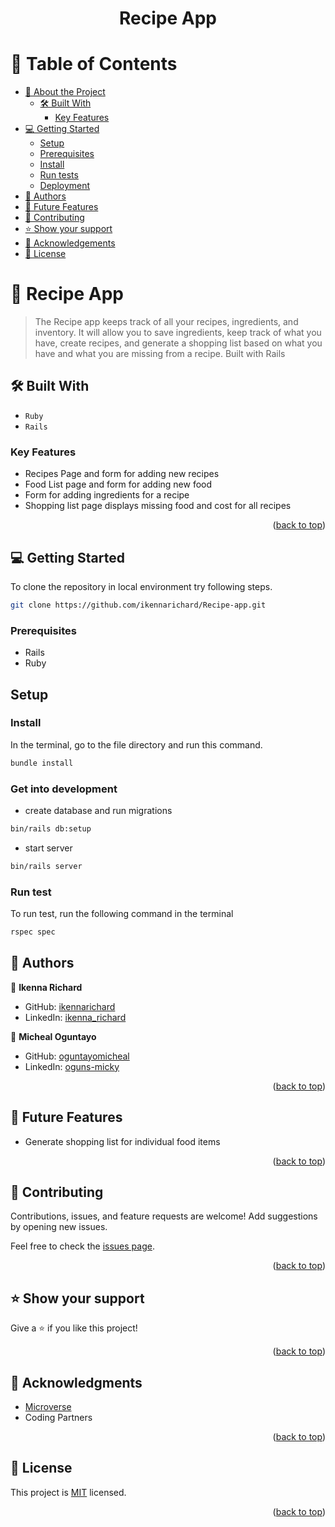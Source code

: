 
<a name="readme-top"></a>

<div align="center">

  <h1><b>Recipe App</b></h1>

</div>

# 📗 Table of Contents

- [📖 About the Project](#about-project)
  - [🛠 Built With](#built-with)
    - [Key Features](#key-features)
- [💻 Getting Started](#getting-started)
  - [Setup](#setup)
  - [Prerequisites](#prerequisites)
  - [Install](#install)
  - [Run tests](#run-tests)
  - [Deployment](#triangular_flag_on_post-deployment)
- [👥 Authors](#authors)
- [🔭 Future Features](#future-features)
- [🤝 Contributing](#contributing)
- [⭐️ Show your support](#support)
- [🙏 Acknowledgements](#acknowledgements)
- [📝 License](#license)

# 📖 Recipe App

>The Recipe app keeps track of all your recipes, ingredients, and inventory. It will allow you to save ingredients, keep track of what you have, create recipes, and generate a shopping list based on what you have and what you are missing from a recipe. Built with Rails

## 🛠 Built With <a name="built-with"></a>

- `Ruby`
- `Rails`

### Key Features <a name="key-features"></a>

- Recipes Page and form for adding new recipes
- Food List page and form for adding new food
- Form for adding ingredients for a recipe
- Shopping list page displays missing food and cost for all recipes

<p align="right">(<a href="#readme-top">back to top</a>)</p>

<!-- GETTING STARTED -->

## 💻 Getting Started
To clone the repository in local environment try following steps.

```sh
git clone https://github.com/ikennarichard/Recipe-app.git
```

### Prerequisites
- Rails
- Ruby

## Setup

### Install

In the terminal, go to the file directory and run this command.

```sh
bundle install
```
### Get into development
- create database and run migrations

```sh
bin/rails db:setup
```
- start server

```sh
bin/rails server
```

### Run test
To run test, run the following command in the terminal
```sh
rspec spec
```

## 👥 Authors <a name="authors"></a>

👤 **Ikenna Richard**

- GitHub: [ikennarichard](https://github.com/ikennarichard)
- LinkedIn: [ikenna_richard](https://linkedin.com/in/ikenna_richard)

👤 **Micheal Oguntayo**

- GitHub: [oguntayomicheal](https://github.com/oguntayomicheal)
- LinkedIn: [oguns-micky](https://twitter.com/Oguns_micky)


<p align="right">(<a href="#readme-top">back to top</a>)</p>

## 🔭 Future Features <a name="future-features"></a>

- Generate shopping list for individual food items

<p align="right">(<a href="#readme-top">back to top</a>)</p>

## 🤝 Contributing <a name="contributing"></a>

Contributions, issues, and feature requests are welcome! Add suggestions by opening new issues.

Feel free to check the [issues page](https://github.com/ikennarichard/Recipe-app/issues).

<p align="right">(<a href="#readme-top">back to top</a>)</p>

## ⭐️ Show your support <a name="support"></a>

Give a ⭐️ if you like this project!

<p align="right">(<a href="#readme-top">back to top</a>)</p>

## 🙏 Acknowledgments <a name="acknowledgements"></a>

- [Microverse](https://www.microverse.org/)
- Coding Partners

<p align="right">(<a href="#readme-top">back to top</a>)</p>

## 📝 License <a name="license"></a>

This project is [MIT](./LICENSE) licensed.

<p align="right">(<a href="#readme-top">back to top</a>)</p>